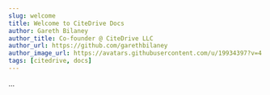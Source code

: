 ```yaml
---
slug: welcome
title: Welcome to CiteDrive Docs
author: Gareth Bilaney
author_title: Co-founder @ CiteDrive LLC
author_url: https://github.com/garethbilaney
author_image_url: https://avatars.githubusercontent.com/u/19934397?v=4
tags: [citedrive, docs]
---
```


...

